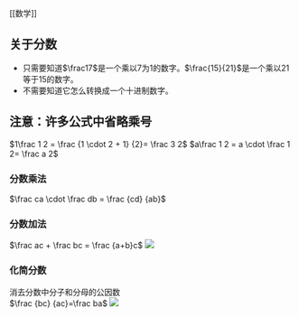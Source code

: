 [[数学]]
## 关于分数
- 只需要知道$\frac17$是一个乘以7为1的数字。$\frac{15}{21}$是一个乘以21等于15的数字。
- 不需要知道它怎么转换成一个十进制数字。
## 注意：许多公式中省略乘号
$1\frac 1 2 = \frac {1 \cdot 2 + 1} {2}= \frac 3 2$
 $a\frac 1 2 = a \cdot \frac 1 2= \frac a 2$
### 分数乘法
$\frac ca \cdot \frac db = \frac {cd} {ab}$
### 分数加法
$\frac ac + \frac bc = \frac {a+b}c$
![](https://s2.51cto.com/images/blog/front/202406/21d5d5f3344884862494289455890d8a224161.jpg?x-oss-process=image/watermark,size_14,text_QDUxQ1RP5Y2a5a6i,color_FFFFFF,t_100,g_se,x_10,y_10,shadow_20,type_ZmFuZ3poZW5naGVpdGk=,x-oss-process=image/resize,m_fixed,w_1184)
### 化简分数
消去分数中分子和分母的公因数  
$\frac {bc} {ac}=\frac ba$
![](https://s2.51cto.com/images/blog/front/202406/56088d0993df2daab7095000c25dbf5c3a0340.jpg?x-oss-process=image/watermark,size_14,text_QDUxQ1RP5Y2a5a6i,color_FFFFFF,t_100,g_se,x_10,y_10,shadow_20,type_ZmFuZ3poZW5naGVpdGk=,x-oss-process=image/resize,m_fixed,w_1184)